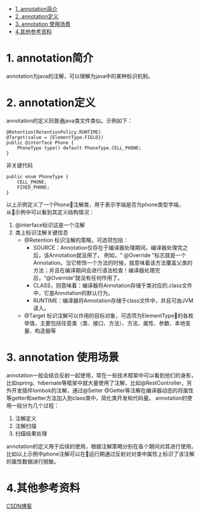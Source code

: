<!-- TOC -->

- [1. annotation简介](#1-annotation简介)
- [2. annotation定义](#2-annotation定义)
- [3. annotation 使用场景](#3-annotation-使用场景)
- [4.其他参考资料](#4其他参考资料)

<!-- /TOC -->
# 1. annotation简介
annotation为java的注解，可以理解为java中的某种标识机制。

# 2. annotation定义
annotation的定义同普通java类文件类似。示例如下：
```
@Retention(RetentionPolicy.RUNTIME)
@Target(value = {ElementType.FIELD})
public @interface Phone {
    PhoneType type() default PhoneType.CELL_PHONE;
}
```
非关键代码
```
public enum PhoneType {
    CELL_PHONE,
    FIXED_PHONE;
}
```

以上示例定义了一个Phone注解类，用于表示字端是否为phone类型字端，从示例中可以看到其定义结构情况：
1. @interface标识这是一个注解
2. 类上标识注解关键信息
    * @Retention 标识注解的策略，可选项包括：
        * SOURCE：Annotation仅存在于编译器处理期间，编译器处理完之后，该Annotation就没用了。
          例如，“ @Override ”标志就是一个Annotation。当它修饰一个方法的时候，就意味着该方法覆盖父类的方法；并且在编译期间会进行语法检查！编译器处理完后，“@Override”就没有任何作用了。
        * CLASS，则意味着：编译器将Annotation存储于类对应的.class文件中，它是Annotation的默认行为。
        * RUNTIME：编译器将Annotation存储于class文件中，并且可由JVM读入。
    * @Target 标识注解可以作用的目标对象，可选项为ElementType的各枚举值，主要包括任意类（类、接口、方法）、方法、属性、参数、本地变量、构造器等

# 3. annotation 使用场景
annotation一般会结合反射一起使用，常在一些技术框架中可以看到他们的身影，比如spring、hibernate等框架中就大量使用了注解，比如@RestController，另外开发插件lombok的注解，通过@Setter @Getter等注解在编译器动态的将属性等getter和setter方法加入到class类中，简化类开发和代码量。
annotation的使用一般分为几个过程：
1. 注解定义
2. 注解扫描
3. 扫描结果处理

annotation的定义用于后续的使用，根据注解策略分别在各个期间对其进行使用。比如以上示例中phone注解可以在运行期通过反射对对类中属性上标识了该注解的属性数据进行脱敏。

# 4.其他参考资料
[CSDN博客](https://www.cnblogs.com/skywang12345/p/3344137.html)
